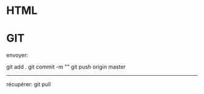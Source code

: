 # HTML

# GIT

envoyer:

git add .
git commit -m ""
git push origin master

----

récupérer:
git pull